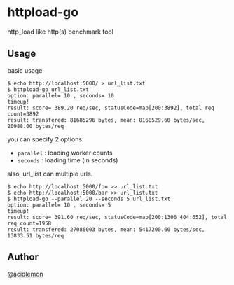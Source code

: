 httpload-go
====

http_load like http(s) benchmark tool

## Usage

basic usage

```
$ echo http://localhost:5000/ > url_list.txt
$ httpload-go url_list.txt
option: parallel= 10 , seconds= 10
timeup!
result: score= 389.20 req/sec, statusCode=map[200:3892], total req count=3892
result: transfered: 81685296 bytes, mean: 8168529.60 bytes/sec, 20988.00 bytes/req
```

you can specify 2 options:

- `parallel` : loading worker counts
- `seconds` : loading time (in seconds)

also, url_list can multiple urls.

```
$ echo http://localhost:5000/foo >> url_list.txt
$ echo http://localhost:5000/bar >> url_list.txt
$ httpload-go --parallel 20 --seconds 5 url_list.txt
option: parallel= 10 , seconds= 5
timeup!
result: score= 391.60 req/sec, statusCode=map[200:1306 404:652], total req count=1958
result: transfered: 27086003 bytes, mean: 5417200.60 bytes/sec, 13833.51 bytes/req
```


## Author

[@acidlemon](https://twitter.com/acidlemon)

